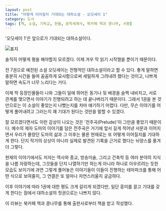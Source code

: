 ```yaml
---
layout: post
title: "어떻게 이어질지 기대되는 대하소설 - 오딧세이 1"
category: 도서
tags: [책, 소설, 기독교, 한율, 문학세계사, 북카페 책과 콩나무, 서평]
---
```


'오딧세이 1'은
앞으로가 기대되는 대하소설이다.

![표지](https://images2.imgbox.com/3f/13/zuMN97t9_o.jpg)

솔직히 어떻게 평을 해야할지 모르겠다.
이제 겨우 막 읽기 시작했을 뿐이기 때문이다.

전 7권으로 예전된 소설 오딧세이는 전형적인 대하소설이라고 할 수 있다.
좋게 말하면 충분히 시간을 들여 꼼꼼하게 묘사함으로써 세밀하게 그려내려 했다는 것이고,
나쁘게 말하면 속도가 너무 느리다는 거다.

이제 막 등장인물들이 나와 그들이 일에 뛰어든 동기나 뒷 배경을 슬쩍 내비치고,
서로 관계를 맺으면서 이야기가 진행되려고 하는 데 끝나버리기 때문이다.
그래서 1권을 본 것 만으로는 이 소설이 좋았는지 나빴는지를 차마 얘기하기 어렵다.
다만, 무슨 이야기를 어떻게 풀어내려고 그러는지 꽤 기대가 된다는 것만을 말할 수 있겠다.

잘 모르겠다면서도 이런 감상이 나오는 것은 '전주곡(Prelude)'이 그만큼 좋았기 때문이다.
예수의 제자 도마의 이야기를 담은 전주곡은
거기에 앞서 길게 적어낸 서문과 이어지면서
우리가 몰랐던 도마의 삶과 그 이후는 물론
현재로는 또 어떻게 이어질지를 기대하게 한다.
단지 작가의 상상이 아니라 실제로 발견된 기록을 근거로 했다는 뉘양스를 풍겨 더 그렇다.

현재의 이야기에서도 저자는 역사와 종교, 방송미술, 그리고 건축학 등 여러 분야의 지식을 나름 자랑하는데,
그것들을 단지 나열하기만 하는게 아니라 하나로 아우르려는 듯한 모습도 보이기에
과연 그렇게 풀어놓은 이야기들이 이들이 진행하는 테마파크를 통해 어떤 식으로 보여줄지,
그 연결은 또 얼마나 자연스러울지 궁금하다.

이후 이야기에 따라 1권에 대한 평도 크게 갈리게 되겠다만,
일단 흥미를 끌고 기대를 갖게 한다는 점에서 대하소설의 첫권으로는 나쁘지 않다.



<div class="im im-info">
이 리뷰는 북카페 책과 콩나무를 통해 출판사로부터 책을 받고 작성했다.
</div>
